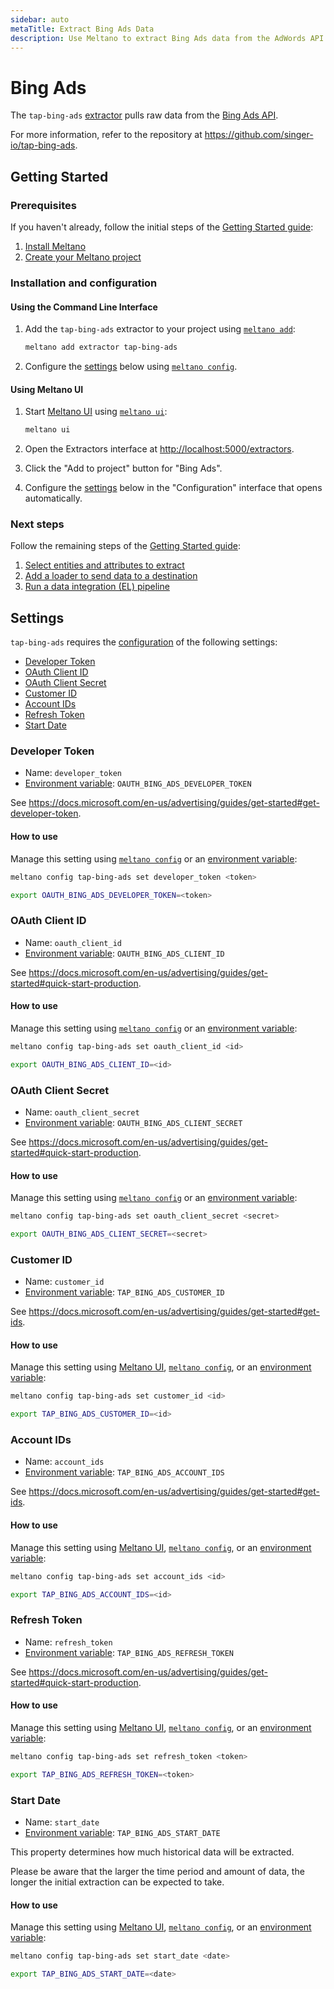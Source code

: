 ```yaml
---
sidebar: auto
metaTitle: Extract Bing Ads Data
description: Use Meltano to extract Bing Ads data from the AdWords API and insert it into Postgres, Snowflake, and more.
---
```


# Bing Ads

The `tap-bing-ads` [extractor](/plugins/extractors/) pulls raw data from the [Bing Ads API](https://docs.microsoft.com/en-us/advertising/guides/).

For more information, refer to the repository at <https://github.com/singer-io/tap-bing-ads>.

## Getting Started

### Prerequisites

If you haven't already, follow the initial steps of the [Getting Started guide](/docs/getting-started.html):

1. [Install Meltano](/docs/getting-started.html#install-meltano)
1. [Create your Meltano project](/docs/getting-started.html#create-your-meltano-project)

### Installation and configuration

#### Using the Command Line Interface

1. Add the `tap-bing-ads` extractor to your project using [`meltano add`](/docs/command-line-interface.html#add):

    ```bash
    meltano add extractor tap-bing-ads
    ```

1. Configure the [settings](#settings) below using [`meltano config`](/docs/command-line-interface.html#config).

#### Using Meltano UI

1. Start [Meltano UI](/docs/ui.html) using [`meltano ui`](/docs/command-line-interface.html#ui):

    ```bash
    meltano ui
    ```

1. Open the Extractors interface at <http://localhost:5000/extractors>.
1. Click the "Add to project" button for "Bing Ads".
1. Configure the [settings](#settings) below in the "Configuration" interface that opens automatically.

### Next steps

Follow the remaining steps of the [Getting Started guide](/docs/getting-started.html):

1. [Select entities and attributes to extract](/docs/getting-started.html#select-entities-and-attributes-to-extract)
1. [Add a loader to send data to a destination](/docs/getting-started.html#add-a-loader-to-send-data-to-a-destination)
1. [Run a data integration (EL) pipeline](/docs/getting-started.html#run-a-data-integration-el-pipeline)

## Settings

`tap-bing-ads` requires the [configuration](/docs/configuration.html) of the following settings:

- [Developer Token](#developer-token)
- [OAuth Client ID](#oauth-client-id)
- [OAuth Client Secret](#oauth-client-secret)
- [Customer ID](#customer-id)
- [Account IDs](#account-ids)
- [Refresh Token](#refresh-token)
- [Start Date](#start-date)

### Developer Token

- Name: `developer_token`
- [Environment variable](/docs/configuration.html#configuring-settings): `OAUTH_BING_ADS_DEVELOPER_TOKEN`

See <https://docs.microsoft.com/en-us/advertising/guides/get-started#get-developer-token>.

#### How to use

Manage this setting using [`meltano config`](/docs/command-line-interface.html#config) or an [environment variable](/docs/configuration.html#configuring-settings):

```bash
meltano config tap-bing-ads set developer_token <token>

export OAUTH_BING_ADS_DEVELOPER_TOKEN=<token>
```

### OAuth Client ID

- Name: `oauth_client_id`
- [Environment variable](/docs/configuration.html#configuring-settings): `OAUTH_BING_ADS_CLIENT_ID`

See <https://docs.microsoft.com/en-us/advertising/guides/get-started#quick-start-production>.

#### How to use

Manage this setting using [`meltano config`](/docs/command-line-interface.html#config) or an [environment variable](/docs/configuration.html#configuring-settings):

```bash
meltano config tap-bing-ads set oauth_client_id <id>

export OAUTH_BING_ADS_CLIENT_ID=<id>
```

### OAuth Client Secret

- Name: `oauth_client_secret`
- [Environment variable](/docs/configuration.html#configuring-settings): `OAUTH_BING_ADS_CLIENT_SECRET`

See <https://docs.microsoft.com/en-us/advertising/guides/get-started#quick-start-production>.

#### How to use

Manage this setting using [`meltano config`](/docs/command-line-interface.html#config) or an [environment variable](/docs/configuration.html#configuring-settings):

```bash
meltano config tap-bing-ads set oauth_client_secret <secret>

export OAUTH_BING_ADS_CLIENT_SECRET=<secret>
```

### Customer ID

- Name: `customer_id`
- [Environment variable](/docs/configuration.html#configuring-settings): `TAP_BING_ADS_CUSTOMER_ID`

See <https://docs.microsoft.com/en-us/advertising/guides/get-started#get-ids>.

#### How to use

Manage this setting using [Meltano UI](#using-meltano-ui), [`meltano config`](/docs/command-line-interface.html#config), or an [environment variable](/docs/configuration.html#configuring-settings):

```bash
meltano config tap-bing-ads set customer_id <id>

export TAP_BING_ADS_CUSTOMER_ID=<id>
```

### Account IDs

- Name: `account_ids`
- [Environment variable](/docs/configuration.html#configuring-settings): `TAP_BING_ADS_ACCOUNT_IDS`

See <https://docs.microsoft.com/en-us/advertising/guides/get-started#get-ids>.

#### How to use

Manage this setting using [Meltano UI](#using-meltano-ui), [`meltano config`](/docs/command-line-interface.html#config), or an [environment variable](/docs/configuration.html#configuring-settings):

```bash
meltano config tap-bing-ads set account_ids <id>

export TAP_BING_ADS_ACCOUNT_IDS=<id>
```

### Refresh Token

- Name: `refresh_token`
- [Environment variable](/docs/configuration.html#configuring-settings): `TAP_BING_ADS_REFRESH_TOKEN`

See <https://docs.microsoft.com/en-us/advertising/guides/get-started#quick-start-production>.

#### How to use

Manage this setting using [Meltano UI](#using-meltano-ui), [`meltano config`](/docs/command-line-interface.html#config), or an [environment variable](/docs/configuration.html#configuring-settings):

```bash
meltano config tap-bing-ads set refresh_token <token>

export TAP_BING_ADS_REFRESH_TOKEN=<token>
```

### Start Date

- Name: `start_date`
- [Environment variable](/docs/configuration.html#configuring-settings): `TAP_BING_ADS_START_DATE`

This property determines how much historical data will be extracted.

Please be aware that the larger the time period and amount of data, the longer the initial extraction can be expected to take.

#### How to use

Manage this setting using [Meltano UI](#using-meltano-ui), [`meltano config`](/docs/command-line-interface.html#config), or an [environment variable](/docs/configuration.html#configuring-settings):

```bash
meltano config tap-bing-ads set start_date <date>

export TAP_BING_ADS_START_DATE=<date>
```
